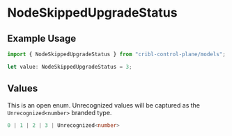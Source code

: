 # NodeSkippedUpgradeStatus

## Example Usage

```typescript
import { NodeSkippedUpgradeStatus } from "cribl-control-plane/models";

let value: NodeSkippedUpgradeStatus = 3;
```

## Values

This is an open enum. Unrecognized values will be captured as the `Unrecognized<number>` branded type.

```typescript
0 | 1 | 2 | 3 | Unrecognized<number>
```